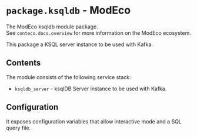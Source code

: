 # `package.ksqldb` - ModEco

The ModEco ksqldb module package.  
See `conteco.docs.overview` for more information on the ModEco ecosystem.

This package a KSQL server instance to be used with Kafka.  

## Contents

The module consists of the following service stack:

 * `ksqldb_server` - ksqlDB Server instance to be used with Kafka.

## Configuration

It exposes configuration variables that allow interactive mode and a SQL query file.
